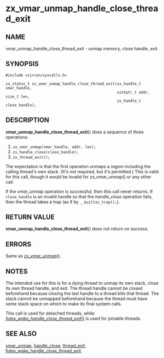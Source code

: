 # zx_vmar_unmap_handle_close_thread_exit

## NAME

vmar_unmap_handle_close_thread_exit - unmap memory, close handle, exit

## SYNOPSIS

```
#include <zircon/syscalls.h>

zx_status_t zx_vmar_unmap_handle_close_thread_exit(zx_handle_t vmar_handle,
                                                   uintptr_t addr, size_t len,
                                                   zx_handle_t close_handle);
```

## DESCRIPTION

**vmar_unmap_handle_close_thread_exit**() does a sequence of three operations:
1. `zx_vmar_unmap(vmar_handle, addr, len);`
2. `zx_handle_close(close_handle);`
3. `zx_thread_exit();`

The expectation is that the first operation unmaps a region including the
calling thread's own stack.  (It's not required, but it's permitted.)  This
is valid for this call, though it would be invalid for *zx_vmar_unmap*() or
any other call.

If the *vmar_unmap* operation is successful, then this call never returns.
If `close_handle` is an invalid handle so that the *handle_close* operation
fails, then the thread takes a trap (as if by `__builtin_trap();`).

## RETURN VALUE

**vmar_unmap_handle_close_thread_exit**() does not return on success.

## ERRORS

Same as [*zx_vmar_unmap*()](vmar_unmap.md).

## NOTES

The intended use for this is for a dying thread to unmap its own stack,
close its own thread handle, and exit.  The thread handle cannot be closed
beforehand because closing the last handle to a thread kills that thread.
The stack cannot be unmapped beforehand because the thread must have some
stack space on which to make its final system calls.

This call is used for detached threads, while
[*futex_wake_handle_close_thread_exit*()](futex_wake_handle_close_thread_exit.md)
is used for joinable threads.

## SEE ALSO

[vmar_unmap](vmar_unmap.md),
[handle_close](handle_close.md),
[thread_exit](thread_exit.md),
[futex_wake_handle_close_thread_exit](futex_wake_handle_close_thread_exit.md).
